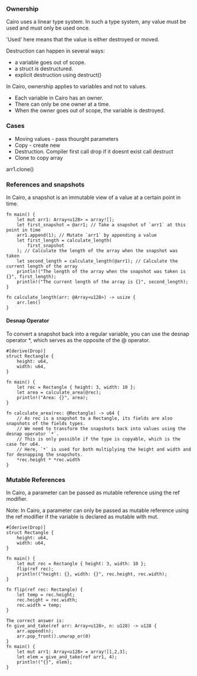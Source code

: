 ### Ownership

Cairo uses a linear type system. In such a type system, any value must be used and must only be used once. 

'Used' here means that the value is either destroyed or moved.

Destruction can happen in several ways:

- a variable goes out of scope.
- a struct is destructured.
- explicit destruction using destruct()

In Cairo, ownership applies to variables and not to values.

- Each variable in Cairo has an owner.
- There can only be one owner at a time.
- When the owner goes out of scope, the variable is destroyed.


### Cases

- Moving values - pass thourght parameters
- Copy - create new
- Destruction. Compiler first call drop if it doesnt exist call destruct
- Clone to copy array

arr1.clone()


### References and snapshots

In Cairo, a snapshot is an immutable view of a value at a certain point in time.

```
fn main() {
    let mut arr1: Array<u128> = array![];
    let first_snapshot = @arr1; // Take a snapshot of `arr1` at this point in time
    arr1.append(1); // Mutate `arr1` by appending a value
    let first_length = calculate_length(
        first_snapshot
    ); // Calculate the length of the array when the snapshot was taken
    let second_length = calculate_length(@arr1); // Calculate the current length of the array
    println!("The length of the array when the snapshot was taken is {}", first_length);
    println!("The current length of the array is {}", second_length);
}

fn calculate_length(arr: @Array<u128>) -> usize {
    arr.len()
}
```


#### Desnap Operator
To convert a snapshot back into a regular variable, you can use the desnap operator *, which serves as the opposite of the @ operator.


```
#[derive(Drop)]
struct Rectangle {
    height: u64,
    width: u64,
}

fn main() {
    let rec = Rectangle { height: 3, width: 10 };
    let area = calculate_area(@rec);
    println!("Area: {}", area);
}

fn calculate_area(rec: @Rectangle) -> u64 {
    // As rec is a snapshot to a Rectangle, its fields are also snapshots of the fields types.
    // We need to transform the snapshots back into values using the desnap operator `*`.
    // This is only possible if the type is copyable, which is the case for u64.
    // Here, `*` is used for both multiplying the height and width and for desnapping the snapshots.
    *rec.height * *rec.width
}
```


### Mutable References
In Cairo, a parameter can be passed as mutable reference using the ref modifier.

Note: In Cairo, a parameter can only be passed as mutable reference using the ref modifier if the variable is declared as mutable with mut.


```
#[derive(Drop)]
struct Rectangle {
    height: u64,
    width: u64,
}

fn main() {
    let mut rec = Rectangle { height: 3, width: 10 };
    flip(ref rec);
    println!("height: {}, width: {}", rec.height, rec.width);
}

fn flip(ref rec: Rectangle) {
    let temp = rec.height;
    rec.height = rec.width;
    rec.width = temp;
}
```


```
The correct answer is:
fn give_and_take(ref arr: Array<u128>, n: u128) -> u128 {
    arr.append(n);
    arr.pop_front().unwrap_or(0)
}
fn main() {
    let mut arr1: Array<u128> = array![1,2,3];
    let elem = give_and_take(ref arr1, 4);
    println!("{}", elem);
}
```